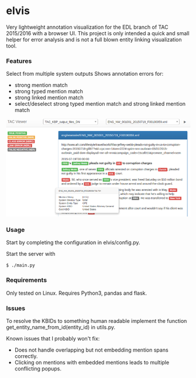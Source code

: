 # elvis

Very lightweight annotation visualization for the EDL branch of TAC 2015/2016 with a browser 
UI. This project is only intended a quick and small helper for error analysis and 
is not a full blown entity linking visualization tool. 

### Features

Select from multiple system outputs
Shows annotation errors for: 
 - strong mention match
 - strong typed mention match
 - strong linked mention match
 - select/deselect strong typed mention match and strong linked mention match
 
![Screenshot](doc/screenshot.png "Screenshot") 
 
### Usage

Start by completing the configuration in elvis/config.py. 

Start the server with

```
$ ./main.py
```

### Requirements

Only tested on Linux. Requires Python3, pandas and flask.

### Issues

To resolve the KBIDs to something human readable implement the function get_entity_name_from_id(entity_id) in utils.py.

Known issues that I probably won't fix:

 - Does not handle overlapping but not embedding mention spans correctly. 
 - Clicking on mentions with embedded mentions leads to multiple conflicting popups. 
